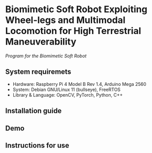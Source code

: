 # Biomimetic Soft Robot Exploiting Wheel-legs and Multimodal Locomotion for High Terrestrial Maneuverability
*Program for the Biomimetic Soft Robot*<br>

## System requiremets
- Hardware: Raspberry Pi 4 Model B Rev 1.4, Arduino Mega 2560<br>
- System: Debian GNU/Linux 11 (bullseye), FreeRTOS<br>
- Library & Language: OpenCV, PyTorch, Python, C++<br>

## Installation guide

## Demo

## Instructions for use


